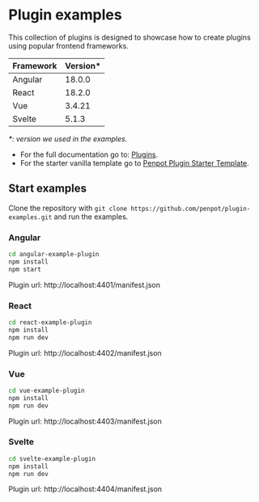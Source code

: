 # Plugin examples

This collection of plugins is designed to showcase how to create plugins using popular frontend frameworks.

| Framework | Version\* |
| --------- | --------- |
| Angular   | 18.0.0    |
| React     | 18.2.0    |
| Vue       | 3.4.21    |
| Svelte    | 5.1.3     |

_\*: version we used in the examples._

- For the full documentation go to: [Plugins](https://help.penpot.app/plugins/).
- For the starter vanilla template go to [Penpot Plugin Starter Template](https://github.com/penpot/penpot-plugin-starter-template).

## Start examples

Clone the repository with `git clone https://github.com/penpot/plugin-examples.git` and run the examples.

### Angular

```bash
cd angular-example-plugin
npm install
npm start
```

Plugin url: http://localhost:4401/manifest.json

### React

```bash
cd react-example-plugin
npm install
npm run dev
```

Plugin url: http://localhost:4402/manifest.json

### Vue

```bash
cd vue-example-plugin
npm install
npm run dev
```

Plugin url: http://localhost:4403/manifest.json

### Svelte

```bash
cd svelte-example-plugin
npm install
npm run dev
```

Plugin url: http://localhost:4404/manifest.json
